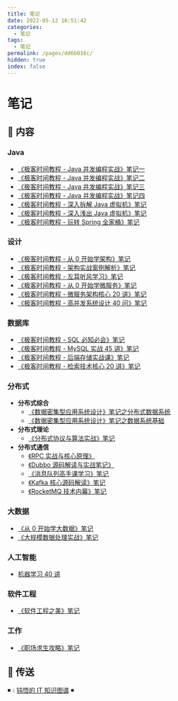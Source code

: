 ```yaml
---
title: 笔记
date: 2022-05-12 16:51:42
categories:
  - 笔记
tags:
  - 笔记
permalink: /pages/dd6b016c/
hidden: true
index: false
---
```


# 笔记

## 📖 内容

### Java

- [《极客时间教程 - Java 并发编程实战》笔记一](01.Java/极客时间教程-Java并发编程实战笔记一.md)
- [《极客时间教程 - Java 并发编程实战》笔记二](01.Java/极客时间教程-Java并发编程实战笔记二.md)
- [《极客时间教程 - Java 并发编程实战》笔记三](01.Java/极客时间教程-Java并发编程实战笔记三.md)
- [《极客时间教程 - Java 并发编程实战》笔记四](01.Java/极客时间教程-Java并发编程实战笔记四.md)
- [《极客时间教程 - 深入拆解 Java 虚拟机》笔记](01.Java/极客时间教程-深入拆解Java虚拟机笔记.md)
- [《极客时间教程 - 深入浅出 Java 虚拟机》笔记](01.Java/极客时间教程-深入浅出Java虚拟机笔记.md)
- [《极客时间教程 - 玩转 Spring 全家桶》笔记](01.Java/极客时间教程-玩转Spring全家桶笔记.md)

### 设计

- [《极客时间教程 - 从 0 开始学架构》笔记](03.设计/极客时间教程-从0开始学架构笔记.md)
- [《极客时间教程 - 架构实战案例解析》笔记](03.设计/极客时间教程-架构实战案例解析笔记.md)
- [《极客时间教程 - 左耳听风学习》笔记](03.设计/极客时间教程-左耳听风笔记.md)
- [《极客时间教程 - 从 0 开始学微服务》笔记](03.设计/极客时间教程-从0开始学微服务.md)
- [《极客时间教程 - 微服务架构核心 20 讲》笔记](03.设计/极客时间教程-微服务架构核心20讲笔记.md)
- [《极客时间教程 - 高并发系统设计 40 问》笔记](03.设计/极客时间教程-高并发系统设计40问笔记.md)

### 数据库

- [《极客时间教程 - SQL 必知必会》笔记](12.数据库/极客时间教程-SQL必知必会.md)
- [《极客时间教程 - MySQL 实战 45 讲》笔记](12.数据库/极客时间教程-MySQL实战45讲.md)
- [《极客时间教程 - 后端存储实战课》笔记](12.数据库/极客时间教程-后端存储实战课笔记.md)
- [《极客时间教程 - 检索技术核心 20 讲》笔记](12.数据库/极客时间教程-检索技术核心20讲笔记.md)

### 分布式

- **分布式综合**
  - [《数据密集型应用系统设计》笔记之分布式数据系统](15.分布式/00.分布式综合/01.数据密集型应用系统设计笔记一.md)
  - [《数据密集型应用系统设计》笔记之数据系统基础](15.分布式/00.分布式综合/02.数据密集型应用系统设计笔记二.md)
- **分布式理论**
  - [《分布式协议与算法实战》笔记](15.分布式/01.分布式理论/01.分布式协议与算法实战笔记.md)
- **分布式通信**
  - [《RPC 实战与核心原理》](15.分布式/21.分布式通信/01.RPC实战与核心原理笔记.md)
  - [《Dubbo 源码解读与实战笔记》](15.分布式/21.分布式通信/02.Dubbo源码解读与实战笔记.md)
  - [《消息队列高手课学习》笔记](15.分布式/21.分布式通信/11.消息队列高手课笔记.md)
  - [《Kafka 核心源码解读》笔记](15.分布式/21.分布式通信/13.Kafka核心源码解读笔记.md)
  - [《RocketMQ 技术内幕》笔记](15.分布式/21.分布式通信/15.RocketMQ技术内幕笔记.md)

### 大数据

- [《从 0 开始学大数据》笔记](16.大数据/01.从0开始学大数据笔记.md)
- [《大规模数据处理实战》笔记](16.大数据/02.大规模数据处理实战笔记.md)

### 人工智能

- [机器学习 40 讲](17.人工智能/01.机器学习40讲笔记.md)

### 软件工程

- [《软件工程之美》笔记](21.软件工程/01.软件工程之美笔记.md)

### 工作

- [《职场求生攻略》笔记](96.工作/01.职场求生攻略笔记.md)

## 🚪 传送

◾ 💧 [钝悟的 IT 知识图谱](https://dunwu.github.io/waterdrop/) ◾
